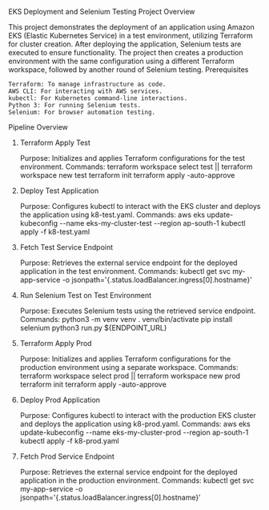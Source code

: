 EKS Deployment and Selenium Testing Project
Overview

This project demonstrates the deployment of an application using Amazon EKS (Elastic Kubernetes Service) in a test environment, utilizing Terraform for cluster creation. After deploying the application, Selenium tests are executed to ensure functionality. The project then creates a production environment with the same configuration using a different Terraform workspace, followed by another round of Selenium testing.
Prerequisites

    Terraform: To manage infrastructure as code.
    AWS CLI: For interacting with AWS services.
    kubectl: For Kubernetes command-line interactions.
    Python 3: For running Selenium tests.
    Selenium: For browser automation testing.

Pipeline Overview
1. Terraform Apply Test

    Purpose: Initializes and applies Terraform configurations for the test environment.
    Commands:
        terraform workspace select test || terraform workspace new test
        terraform init
        terraform apply -auto-approve

2. Deploy Test Application

    Purpose: Configures kubectl to interact with the EKS cluster and deploys the application using k8-test.yaml.
    Commands:
        aws eks update-kubeconfig --name eks-my-cluster-test --region ap-south-1
        kubectl apply -f k8-test.yaml

3. Fetch Test Service Endpoint

    Purpose: Retrieves the external service endpoint for the deployed application in the test environment.
    Commands:
        kubectl get svc my-app-service -o jsonpath='{.status.loadBalancer.ingress[0].hostname}'

4. Run Selenium Test on Test Environment

    Purpose: Executes Selenium tests using the retrieved service endpoint.
    Commands:
        python3 -m venv venv
        . venv/bin/activate
        pip install selenium
        python3 run.py ${ENDPOINT_URL}

5. Terraform Apply Prod

    Purpose: Initializes and applies Terraform configurations for the production environment using a separate workspace.
    Commands:
        terraform workspace select prod || terraform workspace new prod
        terraform init
        terraform apply -auto-approve

6. Deploy Prod Application

    Purpose: Configures kubectl to interact with the production EKS cluster and deploys the application using k8-prod.yaml.
    Commands:
        aws eks update-kubeconfig --name eks-my-cluster-prod --region ap-south-1
        kubectl apply -f k8-prod.yaml

7. Fetch Prod Service Endpoint

    Purpose: Retrieves the external service endpoint for the deployed application in the production environment.
    Commands:
        kubectl get svc my-app-service -o jsonpath='{.status.loadBalancer.ingress[0].hostname}'
